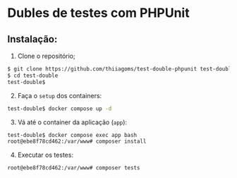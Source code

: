 # Dubles de testes com PHPUnit

## Instalação:

1. Clone o repositório; 

```bash
$ git clone https://github.com/thiiagoms/test-double-phpunit test-double
$ cd test-double
test-double$
```

2. Faça o `setup` dos containers:

```bash
test-double$ docker compose up -d
```

3. Vá até o container da aplicação (`app`):

```bash
test-double$ docker compose exec app bash
root@ebe8f78cd462:/var/www# composer install
```

4. Executar os testes:

```bash
root@ebe8f78cd462:/var/www# composer tests
```
